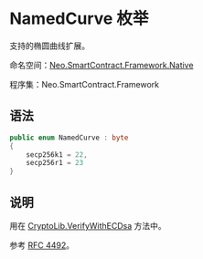 # NamedCurve 枚举

支持的椭圆曲线扩展。

命名空间：[Neo.SmartContract.Framework.Native](../native.md)

程序集：Neo.SmartContract.Framework

## 语法

```cs
public enum NamedCurve : byte
{
    secp256k1 = 22,
    secp256r1 = 23
}
```

## 说明

用在 [CryptoLib.VerifyWithECDsa](../native/CryptoLib.md) 方法中。

参考 [RFC 4492](https://tools.ietf.org/html/rfc4492#section-5.1.1)。


